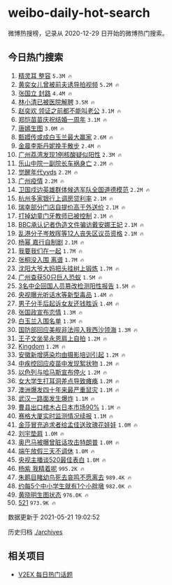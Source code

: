 # weibo-daily-hot-search

微博热搜榜，记录从 2020-12-29 日开始的微博热门搜索。

## 今日热门搜索

<!-- BEGIN -->

1. [精灵耳 整容](https://s.weibo.com/weibo?q=%E7%B2%BE%E7%81%B5%E8%80%B3%20%E6%95%B4%E5%AE%B9&Refer=top) `5.3M 🔥`
1. [黄奕女儿曾被前夫诱导拍视频](https://s.weibo.com/weibo?q=%23%E9%BB%84%E5%A5%95%E5%A5%B3%E5%84%BF%E6%9B%BE%E8%A2%AB%E5%89%8D%E5%A4%AB%E8%AF%B1%E5%AF%BC%E6%8B%8D%E8%A7%86%E9%A2%91%23&Refer=top) `5.2M 🔥`
1. [张国立 封路](https://s.weibo.com/weibo?q=%E5%BC%A0%E5%9B%BD%E7%AB%8B%20%E5%B0%81%E8%B7%AF&Refer=top) `4.4M 🔥`
1. [林小清已被医院解聘](https://s.weibo.com/weibo?q=%23%E6%9E%97%E5%B0%8F%E6%B8%85%E5%B7%B2%E8%A2%AB%E5%8C%BB%E9%99%A2%E8%A7%A3%E8%81%98%23&Refer=top) `3.5M 🔥`
1. [赵奕欢 领证之前都不能叫老公](https://s.weibo.com/weibo?q=%23%E8%B5%B5%E5%A5%95%E6%AC%A2%20%E9%A2%86%E8%AF%81%E4%B9%8B%E5%89%8D%E9%83%BD%E4%B8%8D%E8%83%BD%E5%8F%AB%E8%80%81%E5%85%AC%23&Refer=top) `3.1M 🔥`
1. [郑恺苗苗庆祝结婚一周年](https://s.weibo.com/weibo?q=%23%E9%83%91%E6%81%BA%E8%8B%97%E8%8B%97%E5%BA%86%E7%A5%9D%E7%BB%93%E5%A9%9A%E4%B8%80%E5%91%A8%E5%B9%B4%23&Refer=top) `3.1M 🔥`
1. [唐嫣生图](https://s.weibo.com/weibo?q=%23%E5%94%90%E5%AB%A3%E7%94%9F%E5%9B%BE%23&Refer=top) `3.0M 🔥`
1. [甄嬛传或成白玉兰最大赢家](https://s.weibo.com/weibo?q=%23%E7%94%84%E5%AC%9B%E4%BC%A0%E6%88%96%E6%88%90%E7%99%BD%E7%8E%89%E5%85%B0%E6%9C%80%E5%A4%A7%E8%B5%A2%E5%AE%B6%23&Refer=top) `2.6M 🔥`
1. [金晨李斯丹妮挽手散步](https://s.weibo.com/weibo?q=%E9%87%91%E6%99%A8%E6%9D%8E%E6%96%AF%E4%B8%B9%E5%A6%AE%E6%8C%BD%E6%89%8B%E6%95%A3%E6%AD%A5&Refer=top) `2.4M 🔥`
1. [广州荔湾发现1例核酸疑似阳性](https://s.weibo.com/weibo?q=%23%E5%B9%BF%E5%B7%9E%E8%8D%94%E6%B9%BE%E5%8F%91%E7%8E%B01%E4%BE%8B%E6%A0%B8%E9%85%B8%E7%96%91%E4%BC%BC%E9%98%B3%E6%80%A7%23&Refer=top) `2.3M 🔥`
1. [乐山中院一副院长车祸身亡](https://s.weibo.com/weibo?q=%23%E4%B9%90%E5%B1%B1%E4%B8%AD%E9%99%A2%E4%B8%80%E5%89%AF%E9%99%A2%E9%95%BF%E8%BD%A6%E7%A5%B8%E8%BA%AB%E4%BA%A1%23&Refer=top) `2.2M 🔥`
1. [觉醒年代yyds](https://s.weibo.com/weibo?q=%23%E8%A7%89%E9%86%92%E5%B9%B4%E4%BB%A3yyds%23&Refer=top) `2.2M 🔥`
1. [广州疫情](https://s.weibo.com/weibo?q=%E5%B9%BF%E5%B7%9E%E7%96%AB%E6%83%85&Refer=top) `2.2M 🔥`
1. [卫国戍边英雄群体候选军队全国道德模范](https://s.weibo.com/weibo?q=%23%E5%8D%AB%E5%9B%BD%E6%88%8D%E8%BE%B9%E8%8B%B1%E9%9B%84%E7%BE%A4%E4%BD%93%E5%80%99%E9%80%89%E5%86%9B%E9%98%9F%E5%85%A8%E5%9B%BD%E9%81%93%E5%BE%B7%E6%A8%A1%E8%8C%83%23&Refer=top) `2.2M 🔥`
1. [杭州多家银行上调房贷利率](https://s.weibo.com/weibo?q=%23%E6%9D%AD%E5%B7%9E%E5%A4%9A%E5%AE%B6%E9%93%B6%E8%A1%8C%E4%B8%8A%E8%B0%83%E6%88%BF%E8%B4%B7%E5%88%A9%E7%8E%87%23&Refer=top) `2.1M 🔥`
1. [瑞幸部分门店自提价高于外送价](https://s.weibo.com/weibo?q=%23%E7%91%9E%E5%B9%B8%E9%83%A8%E5%88%86%E9%97%A8%E5%BA%97%E8%87%AA%E6%8F%90%E4%BB%B7%E9%AB%98%E4%BA%8E%E5%A4%96%E9%80%81%E4%BB%B7%23&Refer=top) `2.1M 🔥`
1. [打掉幼童门牙教师已被控制](https://s.weibo.com/weibo?q=%23%E6%89%93%E6%8E%89%E5%B9%BC%E7%AB%A5%E9%97%A8%E7%89%99%E6%95%99%E5%B8%88%E5%B7%B2%E8%A2%AB%E6%8E%A7%E5%88%B6%23&Refer=top) `2.1M 🔥`
1. [BBC承认记者伪造文件骗访戴安娜王妃](https://s.weibo.com/weibo?q=%23BBC%E6%89%BF%E8%AE%A4%E8%AE%B0%E8%80%85%E4%BC%AA%E9%80%A0%E6%96%87%E4%BB%B6%E9%AA%97%E8%AE%BF%E6%88%B4%E5%AE%89%E5%A8%9C%E7%8E%8B%E5%A6%83%23&Refer=top) `2.1M 🔥`
1. [乱港分子岑敖晖等12人丧失区议员资格](https://s.weibo.com/weibo?q=%23%E4%B9%B1%E6%B8%AF%E5%88%86%E5%AD%90%E5%B2%91%E6%95%96%E6%99%96%E7%AD%8912%E4%BA%BA%E4%B8%A7%E5%A4%B1%E5%8C%BA%E8%AE%AE%E5%91%98%E8%B5%84%E6%A0%BC%23&Refer=top) `2.1M 🔥`
1. [杨幂 嘉行自制剧](https://s.weibo.com/weibo?q=%E6%9D%A8%E5%B9%82%20%E5%98%89%E8%A1%8C%E8%87%AA%E5%88%B6%E5%89%A7&Refer=top) `2.1M 🔥`
1. [我要我们在一起](https://s.weibo.com/weibo?q=%E6%88%91%E8%A6%81%E6%88%91%E4%BB%AC%E5%9C%A8%E4%B8%80%E8%B5%B7&Refer=top) `1.7M 🔥`
1. [张桐没入围 离谱](https://s.weibo.com/weibo?q=%E5%BC%A0%E6%A1%90%E6%B2%A1%E5%85%A5%E5%9B%B4%20%E7%A6%BB%E8%B0%B1&Refer=top) `1.7M 🔥`
1. [沈阳大爷大妈把头挂树上锻炼](https://s.weibo.com/weibo?q=%23%E6%B2%88%E9%98%B3%E5%A4%A7%E7%88%B7%E5%A4%A7%E5%A6%88%E6%8A%8A%E5%A4%B4%E6%8C%82%E6%A0%91%E4%B8%8A%E9%94%BB%E7%82%BC%23&Refer=top) `1.7M 🔥`
1. [广州查获50只巨人恐蚁](https://s.weibo.com/weibo?q=%23%E5%B9%BF%E5%B7%9E%E6%9F%A5%E8%8E%B750%E5%8F%AA%E5%B7%A8%E4%BA%BA%E6%81%90%E8%9A%81%23&Refer=top) `1.5M 🔥`
1. [3名中企回国人员篡改检测阳性报告](https://s.weibo.com/weibo?q=%233%E5%90%8D%E4%B8%AD%E4%BC%81%E5%9B%9E%E5%9B%BD%E4%BA%BA%E5%91%98%E7%AF%A1%E6%94%B9%E6%A3%80%E6%B5%8B%E9%98%B3%E6%80%A7%E6%8A%A5%E5%91%8A%23&Refer=top) `1.5M 🔥`
1. [央视曝光听话水等新型毒品](https://s.weibo.com/weibo?q=%23%E5%A4%AE%E8%A7%86%E6%9B%9D%E5%85%89%E5%90%AC%E8%AF%9D%E6%B0%B4%E7%AD%89%E6%96%B0%E5%9E%8B%E6%AF%92%E5%93%81%23&Refer=top) `1.4M 🔥`
1. [男子分手后起诉女友还钱胜诉](https://s.weibo.com/weibo?q=%23%E7%94%B7%E5%AD%90%E5%88%86%E6%89%8B%E5%90%8E%E8%B5%B7%E8%AF%89%E5%A5%B3%E5%8F%8B%E8%BF%98%E9%92%B1%E8%83%9C%E8%AF%89%23&Refer=top) `1.4M 🔥`
1. [张国政宣布恋情](https://s.weibo.com/weibo?q=%23%E5%BC%A0%E5%9B%BD%E6%94%BF%E5%AE%A3%E5%B8%83%E6%81%8B%E6%83%85%23&Refer=top) `1.3M 🔥`
1. [白玉兰入围名单](https://s.weibo.com/weibo?q=%23%E7%99%BD%E7%8E%89%E5%85%B0%E5%85%A5%E5%9B%B4%E5%90%8D%E5%8D%95%23&Refer=top) `1.3M 🔥`
1. [国防部回应美舰非法闯入我西沙领海](https://s.weibo.com/weibo?q=%23%E5%9B%BD%E9%98%B2%E9%83%A8%E5%9B%9E%E5%BA%94%E7%BE%8E%E8%88%B0%E9%9D%9E%E6%B3%95%E9%97%AF%E5%85%A5%E6%88%91%E8%A5%BF%E6%B2%99%E9%A2%86%E6%B5%B7%23&Refer=top) `1.3M 🔥`
1. [王子文坐吴永恩肩上自拍](https://s.weibo.com/weibo?q=%23%E7%8E%8B%E5%AD%90%E6%96%87%E5%9D%90%E5%90%B4%E6%B0%B8%E6%81%A9%E8%82%A9%E4%B8%8A%E8%87%AA%E6%8B%8D%23&Refer=top) `1.2M 🔥`
1. [Kingdom](https://s.weibo.com/weibo?q=Kingdom&Refer=top) `1.2M 🔥`
1. [安徽新增感染均由摄影培训引起](https://s.weibo.com/weibo?q=%23%E5%AE%89%E5%BE%BD%E6%96%B0%E5%A2%9E%E6%84%9F%E6%9F%93%E5%9D%87%E7%94%B1%E6%91%84%E5%BD%B1%E5%9F%B9%E8%AE%AD%E5%BC%95%E8%B5%B7%23&Refer=top) `1.2M 🔥`
1. [中疾控回应疫苗中发现絮状物](https://s.weibo.com/weibo?q=%23%E4%B8%AD%E7%96%BE%E6%8E%A7%E5%9B%9E%E5%BA%94%E7%96%AB%E8%8B%97%E4%B8%AD%E5%8F%91%E7%8E%B0%E7%B5%AE%E7%8A%B6%E7%89%A9%23&Refer=top) `1.2M 🔥`
1. [以色列与哈马斯宣布停火](https://s.weibo.com/weibo?q=%23%E4%BB%A5%E8%89%B2%E5%88%97%E4%B8%8E%E5%93%88%E9%A9%AC%E6%96%AF%E5%AE%A3%E5%B8%83%E5%81%9C%E7%81%AB%23&Refer=top) `1.2M 🔥`
1. [女大学生打耳洞差点导致瘫痪](https://s.weibo.com/weibo?q=%23%E5%A5%B3%E5%A4%A7%E5%AD%A6%E7%94%9F%E6%89%93%E8%80%B3%E6%B4%9E%E5%B7%AE%E7%82%B9%E5%AF%BC%E8%87%B4%E7%98%AB%E7%97%AA%23&Refer=top) `1.2M 🔥`
1. [澳洲爆发四十年来最严重鼠灾](https://s.weibo.com/weibo?q=%23%E6%BE%B3%E6%B4%B2%E7%88%86%E5%8F%91%E5%9B%9B%E5%8D%81%E5%B9%B4%E6%9D%A5%E6%9C%80%E4%B8%A5%E9%87%8D%E9%BC%A0%E7%81%BE%23&Refer=top) `1.1M 🔥`
1. [武汉一路面发生爆炸](https://s.weibo.com/weibo?q=%23%E6%AD%A6%E6%B1%89%E4%B8%80%E8%B7%AF%E9%9D%A2%E5%8F%91%E7%94%9F%E7%88%86%E7%82%B8%23&Refer=top) `1.1M 🔥`
1. [曹县出口棺木占日本市场90%](https://s.weibo.com/weibo?q=%23%E6%9B%B9%E5%8E%BF%E5%87%BA%E5%8F%A3%E6%A3%BA%E6%9C%A8%E5%8D%A0%E6%97%A5%E6%9C%AC%E5%B8%82%E5%9C%BA90%25%23&Refer=top) `1.1M 🔥`
1. [赛格大厦实时监测情况续报](https://s.weibo.com/weibo?q=%23%E8%B5%9B%E6%A0%BC%E5%A4%A7%E5%8E%A6%E5%AE%9E%E6%97%B6%E7%9B%91%E6%B5%8B%E6%83%85%E5%86%B5%E7%BB%AD%E6%8A%A5%23&Refer=top) `1.1M 🔥`
1. [金莎冒充追求者给孟佳送玫瑰花娃娃](https://s.weibo.com/weibo?q=%23%E9%87%91%E8%8E%8E%E5%86%92%E5%85%85%E8%BF%BD%E6%B1%82%E8%80%85%E7%BB%99%E5%AD%9F%E4%BD%B3%E9%80%81%E7%8E%AB%E7%91%B0%E8%8A%B1%E5%A8%83%E5%A8%83%23&Refer=top) `1.0M 🔥`
1. [刘宇垫肩](https://s.weibo.com/weibo?q=%23%E5%88%98%E5%AE%87%E5%9E%AB%E8%82%A9%23&Refer=top) `1.0M 🔥`
1. [奥巴马被曝曾脏话攻击特朗普](https://s.weibo.com/weibo?q=%23%E5%A5%A5%E5%B7%B4%E9%A9%AC%E8%A2%AB%E6%9B%9D%E6%9B%BE%E8%84%8F%E8%AF%9D%E6%94%BB%E5%87%BB%E7%89%B9%E6%9C%97%E6%99%AE%23&Refer=top) `1.0M 🔥`
1. [端午放假三天不调休](https://s.weibo.com/weibo?q=%23%E7%AB%AF%E5%8D%88%E6%94%BE%E5%81%87%E4%B8%89%E5%A4%A9%E4%B8%8D%E8%B0%83%E4%BC%91%23&Refer=top) `1.0M 🔥`
1. [央视主播谈520最佳表白](https://s.weibo.com/weibo?q=%23%E5%A4%AE%E8%A7%86%E4%B8%BB%E6%92%AD%E8%B0%88520%E6%9C%80%E4%BD%B3%E8%A1%A8%E7%99%BD%23&Refer=top) `1.0M 🔥`
1. [杨紫 我精着呢](https://s.weibo.com/weibo?q=%E6%9D%A8%E7%B4%AB%20%E6%88%91%E7%B2%BE%E7%9D%80%E5%91%A2&Refer=top) `995.2K 🔥`
1. [朱鹮目睹幼鸟死去哀鸣不愿离去](https://s.weibo.com/weibo?q=%23%E6%9C%B1%E9%B9%AE%E7%9B%AE%E7%9D%B9%E5%B9%BC%E9%B8%9F%E6%AD%BB%E5%8E%BB%E5%93%80%E9%B8%A3%E4%B8%8D%E6%84%BF%E7%A6%BB%E5%8E%BB%23&Refer=top) `989.4K 🔥`
1. [约每5个中小学生就有1个小胖墩](https://s.weibo.com/weibo?q=%23%E7%BA%A6%E6%AF%8F5%E4%B8%AA%E4%B8%AD%E5%B0%8F%E5%AD%A6%E7%94%9F%E5%B0%B1%E6%9C%891%E4%B8%AA%E5%B0%8F%E8%83%96%E5%A2%A9%23&Refer=top) `982.0K 🔥`
1. [黄晓明生图状态](https://s.weibo.com/weibo?q=%23%E9%BB%84%E6%99%93%E6%98%8E%E7%94%9F%E5%9B%BE%E7%8A%B6%E6%80%81%23&Refer=top) `976.0K 🔥`
1. [521](https://s.weibo.com/weibo?q=521&Refer=top) `973.9K 🔥`

数据更新于 2021-05-21 19:02:52

<!-- END -->

历史归档 [./archives](./archives)

## 相关项目

- [V2EX 每日热门话题](https://github.com/boojack/v2ex-daily-hot-topic)
